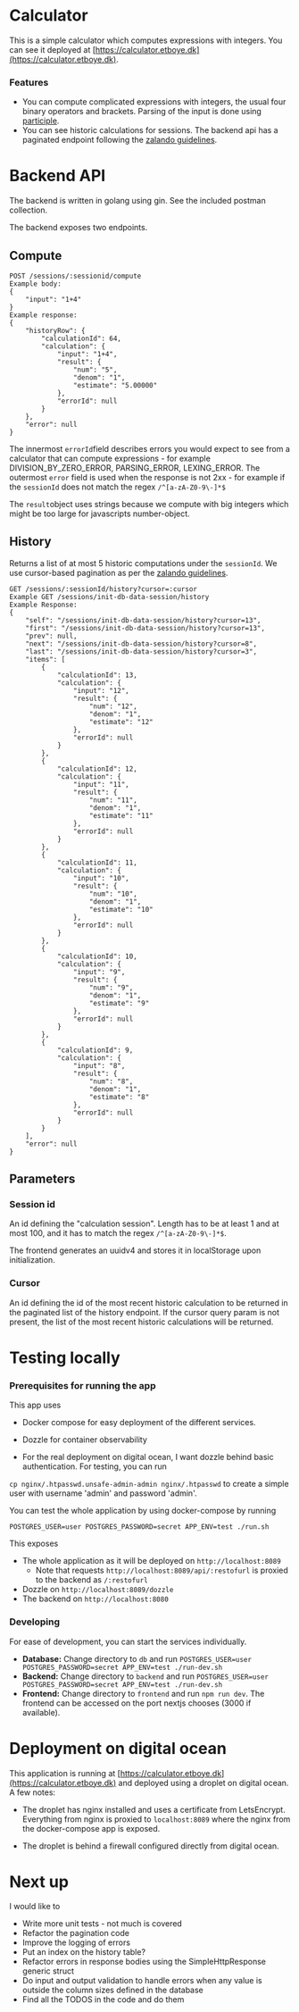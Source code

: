 
# Calculator

This is a simple calculator which computes expressions with integers. You can see it deployed at [https://calculator.etboye.dk](https://calculator.etboye.dk).

### Features

 - You can compute complicated expressions with integers, the usual four binary operators and brackets. Parsing of the input is done using [participle](https://github.com/alecthomas/participle).
 - You can see historic calculations for sessions. The backend api has a paginated endpoint following the [zalando guidelines](https://opensource.zalando.com/restful-api-guidelines/#pagination).


# Backend API

The backend is written in golang using gin. See the included postman collection.

The backend exposes two endpoints.
## Compute
```
POST /sessions/:sessionid/compute
Example body: 
{
	"input": "1+4"
}
Example response: 
{
    "historyRow": {
        "calculationId": 64,
        "calculation": {
            "input": "1+4",
            "result": {
                "num": "5",
                "denom": "1",
                "estimate": "5.00000"
            },
            "errorId": null
        }
    },
    "error": null
}
```
The innermost `errorId`field describes errors you would expect to see from a calculator that can compute expressions - for example DIVISION_BY_ZERO_ERROR, PARSING_ERROR, LEXING_ERROR. The outermost `error` field is used when the response is not 2xx - for example if the `sessionId` does not match the regex `/^[a-zA-Z0-9\-]*$`

The `result`object uses strings because we compute with big integers which might be too large for javascripts number-object.

## History
Returns a list of at most 5 historic computations under the `sessionId`. We use cursor-based pagination as per the [zalando guidelines](https://opensource.zalando.com/restful-api-guidelines/#pagination).
```
GET /sessions/:sessionId/history?cursor=:cursor
Example GET /sessions/init-db-data-session/history
Example Response:
{
    "self": "/sessions/init-db-data-session/history?cursor=13",
    "first": "/sessions/init-db-data-session/history?cursor=13",
    "prev": null,
    "next": "/sessions/init-db-data-session/history?cursor=8",
    "last": "/sessions/init-db-data-session/history?cursor=3",
    "items": [
        {
            "calculationId": 13,
            "calculation": {
                "input": "12",
                "result": {
                    "num": "12",
                    "denom": "1",
                    "estimate": "12"
                },
                "errorId": null
            }
        },
        {
            "calculationId": 12,
            "calculation": {
                "input": "11",
                "result": {
                    "num": "11",
                    "denom": "1",
                    "estimate": "11"
                },
                "errorId": null
            }
        },
        {
            "calculationId": 11,
            "calculation": {
                "input": "10",
                "result": {
                    "num": "10",
                    "denom": "1",
                    "estimate": "10"
                },
                "errorId": null
            }
        },
        {
            "calculationId": 10,
            "calculation": {
                "input": "9",
                "result": {
                    "num": "9",
                    "denom": "1",
                    "estimate": "9"
                },
                "errorId": null
            }
        },
        {
            "calculationId": 9,
            "calculation": {
                "input": "8",
                "result": {
                    "num": "8",
                    "denom": "1",
                    "estimate": "8"
                },
                "errorId": null
            }
        }
    ],
    "error": null
}
```

## Parameters
### Session id
An id defining the "calculation session". Length has to be at least 1 and at most 100, and it has to match the regex `/^[a-zA-Z0-9\-]*$`.

The frontend generates an uuidv4 and stores it in localStorage upon initialization.

### Cursor
An id defining the id of the most recent historic calculation to be returned in the paginated list of the history endpoint. If the cursor query param is not present, the list of the most recent historic calculations will be returned.

  

# Testing locally

### Prerequisites for running the app

This app uses

- Docker compose for easy deployment of the different services.

- Dozzle for container observability

- For the real deployment on digital ocean, I want dozzle behind basic authentication. For testing, you can run

`cp nginx/.htpasswd.unsafe-admin-admin nginx/.htpasswd` to create a simple user with username 'admin' and password 'admin'.

You can test the whole application by using docker-compose by running

`POSTGRES_USER=user POSTGRES_PASSWORD=secret APP_ENV=test ./run.sh`

  

This exposes

 - The whole application as it will be deployed on `http://localhost:8089`
    - Note that requests `http://localhost:8089/api/:restofurl` is proxied to the backend as `/:restofurl`
 - Dozzle on `http://localhost:8089/dozzle`
 - The backend on `http://localhost:8080`

### Developing

For ease of development, you can start the services individually.


- **Database:** Change directory to `db` and run `POSTGRES_USER=user POSTGRES_PASSWORD=secret APP_ENV=test ./run-dev.sh`
- **Backend:** Change directory to `backend` and run `POSTGRES_USER=user POSTGRES_PASSWORD=secret APP_ENV=test ./run-dev.sh`
- **Frontend:** Change directory to `frontend` and run `npm run dev`. The frontend can be accessed on the port nextjs chooses (3000 if available).
  

# Deployment on digital ocean

This application is running at [https://calculator.etboye.dk](https://calculator.etboye.dk) and deployed using a droplet on digital ocean. A few notes:

- The droplet has nginx installed and uses a certificate from LetsEncrypt. Everything from nginx is proxied to `localhost:8089` where the nginx from the docker-compose app is exposed.

- The droplet is behind a firewall configured directly from digital ocean.

  

# Next up

I would like to
 - Write more unit tests - not much is covered
 - Refactor the pagination code
 - Improve the logging of errors
 - Put an index on the history table?
 - Refactor errors in response bodies using the SimpleHttpResponse generic struct
 - Do input and output validation to handle errors when any value is outside the column sizes defined in the database
 - Find all the TODOS in the code and do them


